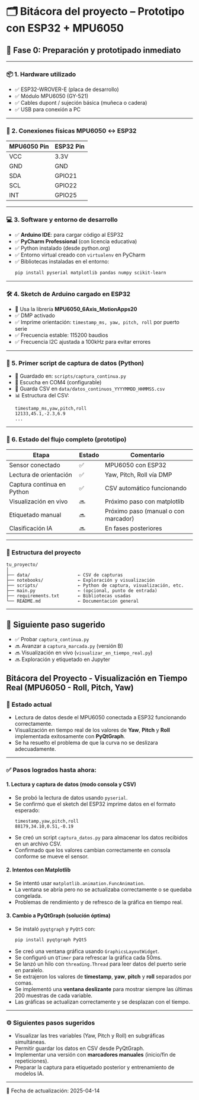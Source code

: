 
# 🗂️ Bitácora del proyecto – Prototipo con ESP32 + MPU6050

## 🔰 Fase 0: Preparación y prototipado inmediato

---

### 📦 1. **Hardware utilizado**

- ✅ ESP32-WROVER-E (placa de desarrollo)
- ✅ Módulo MPU6050 (GY-521)
- ✅ Cables dupont / sujeción básica (muñeca o cadera)
- ✅ USB para conexión a PC

---

### 🔌 2. **Conexiones físicas MPU6050 ↔ ESP32**

| MPU6050 Pin | ESP32 Pin |
|-------------|-----------|
| VCC         | 3.3V      |
| GND         | GND       |
| SDA         | GPIO21    |
| SCL         | GPIO22    |
| INT         | GPIO25    |

---

### 💻 3. **Software y entorno de desarrollo**

- ✅ **Arduino IDE**: para cargar código al ESP32
- ✅ **PyCharm Professional** (con licencia educativa)
- ✅ Python instalado (desde python.org)
- ✅ Entorno virtual creado con `virtualenv` en PyCharm
- ✅ Bibliotecas instaladas en el entorno:
  ```bash
  pip install pyserial matplotlib pandas numpy scikit-learn
  ```

---

### 🛠️ 4. **Sketch de Arduino cargado en ESP32**

- 🧠 Usa la librería **MPU6050_6Axis_MotionApps20**
- ✅ DMP activado
- ✅ Imprime orientación: `timestamp_ms, yaw, pitch, roll` por puerto serie
- ✅ Frecuencia estable: 115200 baudios
- ✅ Frecuencia I2C ajustada a 100kHz para evitar errores

---

### 🧪 5. **Primer script de captura de datos (Python)**

- 📁 Guardado en: `scripts/captura_continua.py`
- 🔌 Escucha en COM4 (configurable)
- 💾 Guarda CSV en `data/datos_continuos_YYYYMMDD_HHMMSS.csv`
- 📊 Estructura del CSV:
  ```
  timestamp_ms,yaw,pitch,roll
  12133,45.1,-2.3,6.9
  ...
  ```

---

### 🧭 6. Estado del flujo completo (prototipo)

| Etapa                     | Estado     | Comentario                              |
|---------------------------|------------|------------------------------------------|
| Sensor conectado           | ✅         | MPU6050 con ESP32                        |
| Lectura de orientación     | ✅         | Yaw, Pitch, Roll vía DMP                 |
| Captura continua en Python | ✅         | CSV automático funcionando               |
| Visualización en vivo      | 🔜         | Próximo paso con matplotlib              |
| Etiquetado manual          | 🔜         | Próximo paso (manual o con marcador)     |
| Clasificación IA           | 🔜         | En fases posteriores                     |

---

### 📂 Estructura del proyecto

```
tu_proyecto/
│
├── data/                  ← CSV de capturas
├── notebooks/             ← Exploración y visualización
├── scripts/               ← Python de captura, visualización, etc.
├── main.py                ← (opcional, punto de entrada)
├── requirements.txt       ← Bibliotecas usadas
└── README.md              ← Documentación general
```

---

## 📌 Siguiente paso sugerido

- ✅ Probar `captura_continua.py`
- 🔜 Avanzar a `captura_marcada.py` (versión B)
- 🔜 Visualización en vivo (`visualizar_en_tiempo_real.py`)
- 🔜 Exploración y etiquetado en Jupyter

## Bitácora del Proyecto - Visualización en Tiempo Real (MPU6050 - Roll, Pitch, Yaw)

### 🌟 Estado actual
- Lectura de datos desde el MPU6050 conectada a ESP32 funcionando correctamente.
- Visualización en tiempo real de los valores de **Yaw**, **Pitch** y **Roll** implementada exitosamente con **PyQtGraph**.
- Se ha resuelto el problema de que la curva no se deslizara adecuadamente.

---

### ✅ Pasos logrados hasta ahora:

#### 1. Lectura y captura de datos (modo consola y CSV)
- Se probó la lectura de datos usando `pyserial`.
- Se confirmó que el sketch del ESP32 imprime datos en el formato esperado:
  ```
  timestamp,yaw,pitch,roll
  88179,34.10,0.51,-0.19
  ```
- Se creó un script `captura_datos.py` para almacenar los datos recibidos en un archivo CSV.
- Confirmado que los valores cambian correctamente en consola conforme se mueve el sensor.

#### 2. Intentos con Matplotlib
- Se intentó usar `matplotlib.animation.FuncAnimation`.
- La ventana se abría pero no se actualizaba correctamente o se quedaba congelada.
- Problemas de rendimiento y de refresco de la gráfica en tiempo real.

#### 3. Cambio a PyQtGraph (solución óptima)
- Se instaló `pyqtgraph` y `PyQt5` con:
  ```bash
  pip install pyqtgraph PyQt5
  ```
- Se creó una ventana gráfica usando `GraphicsLayoutWidget`.
- Se configuró un `QTimer` para refrescar la gráfica cada 50ms.
- Se lanzó un hilo con `threading.Thread` para leer datos del puerto serie en paralelo.
- Se extrajeron los valores de **timestamp**, **yaw**, **pitch** y **roll** separados por comas.
- Se implementó una **ventana deslizante** para mostrar siempre las últimas 200 muestras de cada variable.
- Las gráficas se actualizan correctamente y se desplazan con el tiempo.

---

### ⚙️ Siguientes pasos sugeridos
- Visualizar las tres variables (Yaw, Pitch y Roll) en subgráficas simultáneas.
- Permitir guardar los datos en CSV desde PyQtGraph.
- Implementar una versión con **marcadores manuales** (inicio/fin de repeticiones).
- Preparar la captura para etiquetado posterior y entrenamiento de modelos IA.

---

📅 Fecha de actualización: 2025-04-14

